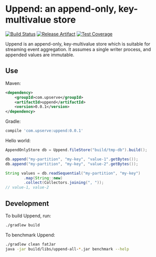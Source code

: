 Uppend: an append-only, key-multivalue store
============================================
[![Build Status](https://img.shields.io/travis/upserve/uppend/master.svg?style=flat-square)](https://travis-ci.org/upserve/uppend)
[![Release Artifact](https://img.shields.io/maven-central/v/com.upserve/uppend.svg?style=flat-square)](https://search.maven.org/#search%7Cga%7C1%7Cg%3A%22com.upserve%22%20AND%20a%3Auppend)
[![Test Coverage](https://img.shields.io/codecov/c/github/upserve/uppend/master.svg?style=flat-square)](https://codecov.io/github/upserve/uppend?branch=master)

Uppend is an append-only, key-multivalue store which is suitable for streaming
event aggregation. It assumes a single writer process, and appended values are
immutable.

Use
---

Maven:

```xml
<dependency>
    <groupId>com.upserve</groupId>
    <artifactId>uppend</artifactId>
    <version>0.0.1</version>
</dependency>
```

Gradle:
```gradle
compile 'com.upserve:uppend:0.0.1'
```

Hello world:

```java
AppendOnlyStore db = Uppend.fileStore("build/tmp-db").build();

db.append("my-partition", "my-key", "value-1".getBytes());
db.append("my-partition", "my-key", "value-2".getBytes());

String values = db.readSequential("my-partition", "my-key")
        .map(String::new)
        .collect(Collectors.joining(", "));
// value-1, value-2
```

Development
-----------

To build Uppend, run:

```sh
./gradlew build
```

To benchmark Uppend:

```sh
./gradlew clean fatJar
java -jar build/libs/uppend-all-*.jar benchmark --help
```
